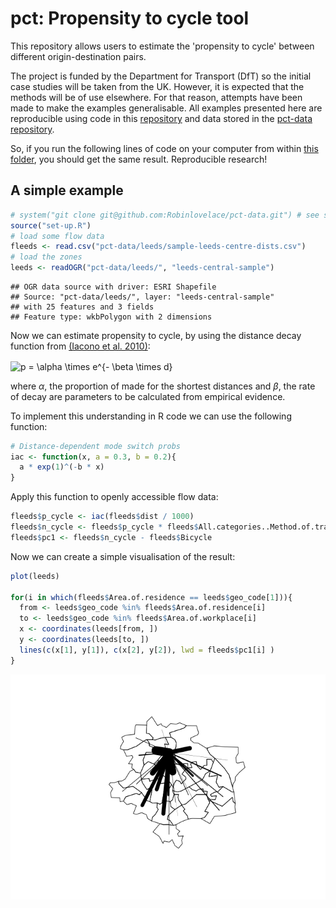<script type="text/javascript" src="http://www.math.union.edu/~dpvc/transfer/mathjax/mathjax-in-github.user.js"></script>

# pct: Propensity to cycle tool

This repository allows users to estimate the 'propensity to cycle' between
different origin-destination pairs.

The project is funded by the Department for Transport (DfT) so the initial
case studies will be taken from the UK. However, it is expected that the 
methods will be of use elsewhere. For that reason, attempts have been made
to make the examples generalisable. All examples presented here
are reproducible using code in this [repository](https://github.com/Robinlovelace/pct)
and data stored in the [pct-data repository](https://github.com/Robinlovelace/pct-data/).

So, if you run the following lines of code on your computer from within
[this folder](https://github.com/Robinlovelace/pct/archive/master.zip), you should get the same result. Reproducible research!

## A simple example


```r
# system("git clone git@github.com:Robinlovelace/pct-data.git") # see set-up.R
source("set-up.R")
# load some flow data
fleeds <- read.csv("pct-data/leeds/sample-leeds-centre-dists.csv")
# load the zones
leeds <- readOGR("pct-data/leeds/", "leeds-central-sample")
```

```
## OGR data source with driver: ESRI Shapefile 
## Source: "pct-data/leeds/", layer: "leeds-central-sample"
## with 25 features and 3 fields
## Feature type: wkbPolygon with 2 dimensions
```

Now we can estimate propensity to cycle, by using the distance
decay function from [(Iacono et al. 2010)](http://linkinghub.elsevier.com/retrieve/pii/S0966692309000210):


<img src="http://www.sciweavers.org/tex2img.php?eq=p%20%3D%20%5Calpha%20%5Ctimes%20e%5E%7B-%20%5Cbeta%20%5Ctimes%20d%7D&bc=White&fc=Black&im=jpg&fs=12&ff=arev&edit=0" align="center" border="0" alt="p = \alpha \times e^{- \beta \times d}" width="117" height="24" />

where $\alpha$, the proportion of made for the shortest distances
and $\beta$, the rate of decay
are parameters to be calculated from empirical evidence. 

To implement this understanding in R code we can use the following function:


```r
# Distance-dependent mode switch probs
iac <- function(x, a = 0.3, b = 0.2){
  a * exp(1)^(-b * x)
}
```

Apply this function to openly accessible flow data:


```r
fleeds$p_cycle <- iac(fleeds$dist / 1000)
fleeds$n_cycle <- fleeds$p_cycle * fleeds$All.categories..Method.of.travel.to.work
fleeds$pc1 <- fleeds$n_cycle - fleeds$Bicycle
```

Now we can create a simple visualisation of the result:


```r
plot(leeds)

for(i in which(fleeds$Area.of.residence == leeds$geo_code[1])){
  from <- leeds$geo_code %in% fleeds$Area.of.residence[i]
  to <- leeds$geo_code %in% fleeds$Area.of.workplace[i]
  x <- coordinates(leeds[from, ])
  y <- coordinates(leeds[to, ])
  lines(c(x[1], y[1]), c(x[2], y[2]), lwd = fleeds$pc1[i] )
}
```

![](README_files/figure-html/unnamed-chunk-4-1.png) 

